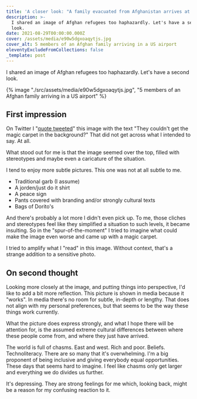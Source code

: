 ```yaml
---
title: 'A closer look: "A family evacuated from Afghanistan arrives at Dulles"'
description: >-
  I shared an image of Afghan refugees too haphazardly. Let's have a second
  look.
date: 2021-08-29T00:00:00.000Z
cover: /assets/media/e90w5dgxoaqytjs.jpg
cover_alt: 5 members of an Afghan family arriving in a US airport
eleventyExcludeFromCollections: false
_template: post
---
```



I shared an image of Afghan refugees too haphazardly. Let's have a second look.

{% image "./src/assets/media/e90w5dgxoaqytjs.jpg", "5 members of an Afghan family arriving in a US airport" %}

## First impression

On Twitter I "[quote tweeted](https://twitter.com/erikkroes/status/1431616044603518979)" this image with the text "They couldn't get the magic carpet in the background?" That did not get across what I intended to say. At all.

What stood out for me is that the image seemed over the top, filled with stereotypes and maybe even a caricature of the situation.

I tend to enjoy more subtle pictures. This one was not at all subtle to me. 

* Traditional garb (I assume)
* A jorden/just do it shirt
* A peace sign
* Pants covered with branding and/or strongly cultural texts
* Bags of Dorito's

And there's probably a lot more I didn't even pick up. To me, those cliches and stereotypes feel like they simplified a situation to such levels, it became insulting. So in the "spur-of-the-moment" I tried to imagine what could make the image even worse and came up with a magic carpet.

I tried to amplify what I "read" in this image. Without context, that's a strange addition to a sensitive photo.

## On second thought

Looking more closely at the image, and putting things into perspective, I'd like to add a bit more reflection. This picture is shown in media because it "works". In media there's no room for subtle, in-depth or lengthy. That does not align with my personal preferences, but that seems to be the way these things work currently.

What the picture does express strongly, and what I hope there will be attention for, is the assumed extreme cultural differences between where these people come from, and where they just have arrived. 

The world is full of chasms. East and west. Rich and poor. Beliefs. Technoliteracy. There are so many that it's overwhelming. I'm a big proponent of being inclusive and giving everybody equal opportunities. These days that seems hard to imagine. I feel like chasms only get larger and everything we do divides us further. 

It's depressing. They are strong feelings for me which, looking back, might be a reason for my confusing reaction to it.
